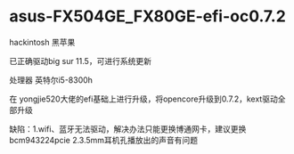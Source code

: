 # asus-FX504GE_FX80GE-efi-oc0.7.2
hackintosh 黑苹果

已正确驱动big sur 11.5，可进行系统更新

处理器 英特尔i5-8300h

在 yongjie520大佬的efi基础上进行升级，将opencore升级到0.7.2，kext驱动全部升级

缺陷：1.wifi、蓝牙无法驱动，解决办法只能更换博通网卡，建议更换bcm943224pcie
  2.3.5mm耳机孔播放出的声音有问题
     
     

